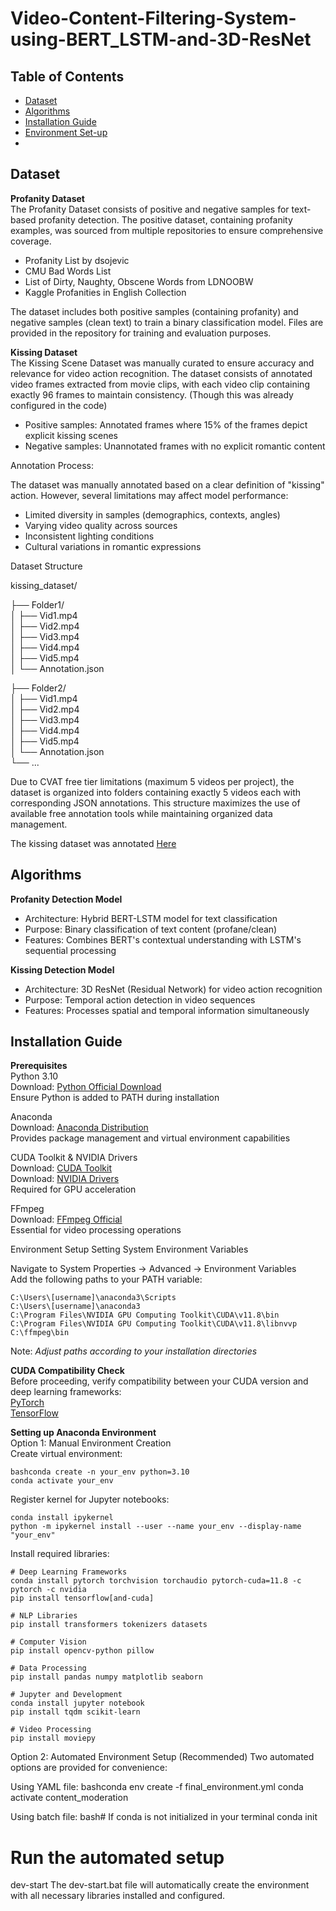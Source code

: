 # Video-Content-Filtering-System-using-BERT_LSTM-and-3D-ResNet
## Table of Contents
- [Dataset](#Dataset)
- [Algorithms](#Algorithms)
- [Installation Guide](#Installation-Guide)
- [Environment Set-up](#Environment-Set-up)
- 

## **Dataset** <br>
**Profanity Dataset** <br>
The Profanity Dataset consists of positive and negative samples for text-based profanity detection. The positive dataset, containing profanity examples, was sourced from multiple repositories to ensure comprehensive coverage. <br>
- Profanity List by dsojevic
- CMU Bad Words List
- List of Dirty, Naughty, Obscene Words from LDNOOBW
- Kaggle Profanities in English Collection

The dataset includes both positive samples (containing profanity) and negative samples (clean text) to train a binary classification model. Files are provided in the repository for training and evaluation purposes.


**Kissing Dataset** <br>
The Kissing Scene Dataset was manually curated to ensure accuracy and relevance for video action recognition. The dataset consists of annotated video frames extracted from movie clips, with each video clip containing exactly 96 frames to maintain consistency. (Though this was already configured in the code)

- Positive samples: Annotated frames where 15% of the frames depict explicit kissing scenes
- Negative samples: Unannotated frames with no explicit romantic content

Annotation Process:

The dataset was manually annotated based on a clear definition of "kissing" action. However, several limitations may affect model performance:
- Limited diversity in samples (demographics, contexts, angles)
- Varying video quality across sources
- Inconsistent lighting conditions
- Cultural variations in romantic expressions

Dataset Structure

kissing_dataset/

├── Folder1/ <br>
│   ├── Vid1.mp4 <br>
│   ├── Vid2.mp4 <br>
│   ├── Vid3.mp4 <br>
│   ├── Vid4.mp4 <br>
│   ├── Vid5.mp4 <br>
│   └── Annotation.json <br>

├── Folder2/ <br>
│   ├── Vid1.mp4 <br>
│   ├── Vid2.mp4 <br>
│   ├── Vid3.mp4 <br>
│   ├── Vid4.mp4 <br>
│   ├── Vid5.mp4 <br>
│   └── Annotation.json <br>
└── ... <br>

Due to CVAT free tier limitations (maximum 5 videos per project), the dataset is organized into folders containing exactly 5 videos each with corresponding JSON annotations. This structure maximizes the use of available free annotation tools while maintaining organized data management.

The kissing dataset was annotated [Here](cvat.ai)

## **Algorithms**

**Profanity Detection Model**  
- Architecture: Hybrid BERT-LSTM model for text classification  
- Purpose: Binary classification of text content (profane/clean)  
- Features: Combines BERT's contextual understanding with LSTM's sequential processing

**Kissing Detection Model** <br>
- Architecture: 3D ResNet (Residual Network) for video action recognition <br>
- Purpose: Temporal action detection in video sequences <br>
- Features: Processes spatial and temporal information simultaneously <br>

## **Installation Guide**
**Prerequisites**  
Python 3.10  
Download: [Python Official Download](https://www.python.org/downloads/)  
Ensure Python is added to PATH during installation  

Anaconda  
Download: [Anaconda Distribution](https://www.anaconda.com/products/distribution)  
Provides package management and virtual environment capabilities  

CUDA Toolkit & NVIDIA Drivers  
Download: [CUDA Toolkit](https://developer.nvidia.com/cuda-downloads)  
Download: [NVIDIA Drivers](https://www.nvidia.com/drivers/)  
Required for GPU acceleration  

FFmpeg  
Download: [FFmpeg Official](https://ffmpeg.org/download.html)  
Essential for video processing operations  

Environment Setup
Setting System Environment Variables

Navigate to System Properties → Advanced → Environment Variables  
Add the following paths to your PATH variable:    
```
C:\Users\[username]\anaconda3\Scripts
C:\Users\[username]\anaconda3
C:\Program Files\NVIDIA GPU Computing Toolkit\CUDA\v11.8\bin
C:\Program Files\NVIDIA GPU Computing Toolkit\CUDA\v11.8\libnvvp
C:\ffmpeg\bin
```
Note: *Adjust paths according to your installation directories*  

**CUDA Compatibility Check**  
Before proceeding, verify compatibility between your CUDA version and deep learning frameworks:  
[PyTorch](https://pytorch.org/get-started/locally/)  
[TensorFlow](https://www.tensorflow.org/install/source#gpu)  


**Setting up Anaconda Environment**  
Option 1: Manual Environment Creation  
Create virtual environment:  
```  
bashconda create -n your_env python=3.10
conda activate your_env
```

Register kernel for Jupyter notebooks:  
```
conda install ipykernel
python -m ipykernel install --user --name your_env --display-name "your_env"
```

Install required libraries:
```
# Deep Learning Frameworks
conda install pytorch torchvision torchaudio pytorch-cuda=11.8 -c pytorch -c nvidia
pip install tensorflow[and-cuda]

# NLP Libraries
pip install transformers tokenizers datasets

# Computer Vision
pip install opencv-python pillow

# Data Processing
pip install pandas numpy matplotlib seaborn

# Jupyter and Development
conda install jupyter notebook
pip install tqdm scikit-learn

# Video Processing
pip install moviepy
```

Option 2: Automated Environment Setup (Recommended)
Two automated options are provided for convenience:

Using YAML file:
bashconda env create -f final_environment.yml
conda activate content_moderation

Using batch file:
bash# If conda is not initialized in your terminal
conda init

# Run the automated setup
dev-start
The dev-start.bat file will automatically create the environment with all necessary libraries installed and configured.






